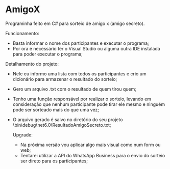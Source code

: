 # AmigoX

Programinha feito em C# para sorteio de amigo x (amigo secreto).

Funcionamento:
- Basta informar o nome dos participantes e executar o programa;
- Por ora é necessário ter o Visual Studio ou alguma outra IDE instalada para poder executar o programa;

Detalhamento do projeto:
- Nele eu informo uma lista com todos os participantes e crio um dicionário para armazenar o resultado do sorteio;
- Gero um arquivo .txt com o resultado de quem tirou quem;
- Tenho uma função responsável por realizar o sorteio, levando em consideração que nenhum participante pode tirar ele mesmo e ninguém pode ser sorteado mais do que uma vez;
- O arquivo gerado é salvo no diretório do seu projeto \bin\debug\net6.0\ResultadoAmigoSecreto.txt;

  Upgrade:
  - Na próxima versão vou aplicar algo mais visual como num form ou web;
  - Tentarei utilizar a API do WhatsApp Business para o envio do sorteio ser direto para os participantes;
